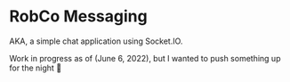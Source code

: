# RobCo Messaging

AKA, a simple chat application using Socket.IO.

Work in progress as of (June 6, 2022), but I wanted to push something up for the night 🌙
